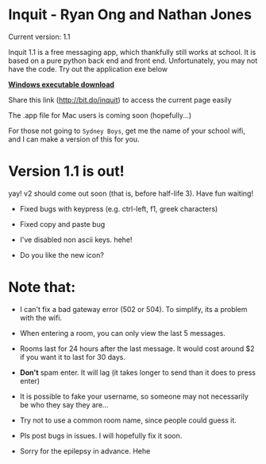 # Inquit - Ryan Ong and Nathan Jones

Current version: 1.1

Inquit 1.1 is a free messaging app, which thankfully still works at school. It is based on a pure python back end and front end. Unfortunately, you may not have the code. Try out the application exe below

[**Windows executable download**](https://github.com/RYNO8/Inquit/raw/master/Inquit%20v1.1.exe)

Share this link (http://bit.do/inquit) to access the current page easily 

The .app file for Mac users is coming soon (hopefully...)

For those not going to `Sydney Boys`, get me the name of your school wifi, and I can make a version of this for you.

# Version 1.1 is out!

yay! v2 should come out soon (that is, before half-life 3). Have fun waiting!

- Fixed bugs with keypress (e.g. ctrl-left, f1, greek characters)

- Fixed copy and paste bug

- I've disabled non ascii keys. hehe!

- Do you like the new icon?

# Note that:

- I can't fix a bad gateway error (502 or 504). To simplify, its a problem with the wifi.

- When entering a room, you can only view the last 5 messages.

- Rooms last for 24 hours after the last message. It would cost around $2 if you want it to last for 30 days. 

- **Don't** spam enter. It will lag (it takes longer to send than it does to press enter)

- It is possible to fake your username, so someone may not necessarily be who they say they are...

- Try not to use a common room name, since people could guess it.

- Pls post bugs in issues. I will hopefully fix it soon.

- Sorry for the epilepsy in advance. Hehe
